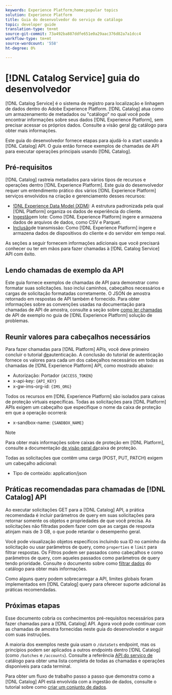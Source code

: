 ```yaml
---
keywords: Experience Platform;home;popular topics
solution: Experience Platform
title: Guia do desenvolvedor do serviço de catálogo
topic: developer guide
translation-type: tm+mt
source-git-commit: 73a492ba887ddfe651e0a29aac376d82a7a1dcc4
workflow-type: tm+mt
source-wordcount: '558'
ht-degree: 0%

---
```



# [!DNL Catalog Service] guia do desenvolvedor

[!DNL Catalog Service] é o sistema de registro para localização e linhagem de dados dentro do Adobe Experience Platform. [!DNL Catalog] atua como um armazenamento de metadados ou &quot;catálogo&quot; no qual você pode encontrar informações sobre seus dados [!DNL Experience Platform], sem precisar acessar os próprios dados. Consulte a visão geral [do](../home.md) catálogo para obter mais informações.

Este guia do desenvolvedor fornece etapas para ajudá-lo a start usando a [!DNL Catalog] API. O guia então fornece exemplos de chamadas de API para executar operações principais usando [!DNL Catalog].

## Pré-requisitos

[!DNL Catalog] rastreia metadados para vários tipos de recursos e operações dentro [!DNL Experience Platform]. Este guia do desenvolvedor requer um entendimento prático dos vários [!DNL Experience Platform] serviços envolvidos na criação e gerenciamento desses recursos:

* [!DNL Experience Data Model (XDM)](../../xdm/home.md): A estrutura padronizada pela qual [!DNL Platform] organiza os dados de experiência do cliente.
* [Ingestão](../../ingestion/batch-ingestion/overview.md)em lote: Como [!DNL Experience Platform] ingere e armazena dados de arquivos de dados, como CSV e Parquet.
* [Inclusão](../../ingestion/streaming-ingestion/overview.md)de transmissão: Como [!DNL Experience Platform] ingere e armazena dados de dispositivos do cliente e do servidor em tempo real.

As seções a seguir fornecem informações adicionais que você precisará conhecer ou ter em mãos para fazer chamadas à [!DNL Catalog Service] API com êxito.

## Lendo chamadas de exemplo da API

Este guia fornece exemplos de chamadas de API para demonstrar como formatar suas solicitações. Isso inclui caminhos, cabeçalhos necessários e cargas de solicitação formatadas corretamente. O JSON de amostra retornado em respostas de API também é fornecido. Para obter informações sobre as convenções usadas na documentação para chamadas de API de amostra, consulte a seção sobre [como ler chamadas](../../landing/troubleshooting.md#how-do-i-format-an-api-request) de API de exemplo no guia de [!DNL Experience Platform] solução de problemas.

## Reunir valores para cabeçalhos necessários

Para fazer chamadas para [!DNL Platform] APIs, você deve primeiro concluir o tutorial [de](../../tutorials/authentication.md)autenticação. A conclusão do tutorial de autenticação fornece os valores para cada um dos cabeçalhos necessários em todas as chamadas de [!DNL Experience Platform] API, como mostrado abaixo:

* Autorização: Portador `{ACCESS_TOKEN}`
* x-api-key: `{API_KEY}`
* x-gw-ims-org-id: `{IMS_ORG}`

Todos os recursos em [!DNL Experience Platform] são isolados para caixas de proteção virtuais específicas. Todas as solicitações para [!DNL Platform] APIs exigem um cabeçalho que especifique o nome da caixa de proteção em que a operação ocorrerá:

* x-sandbox-name: `{SANDBOX_NAME}`

>[!NOTE]
>
>Para obter mais informações sobre caixas de proteção em [!DNL Platform], consulte a documentação [de visão geral da](../../sandboxes/home.md)caixa de proteção.

Todas as solicitações que contêm uma carga (POST, PUT, PATCH) exigem um cabeçalho adicional:

* Tipo de conteúdo: application/json

## Práticas recomendadas para chamadas de [!DNL Catalog] API

Ao executar solicitações GET para a [!DNL Catalog] API, a prática recomendada é incluir parâmetros de query em suas solicitações para retornar somente os objetos e propriedades de que você precisa. As solicitações não filtradas podem fazer com que as cargas de resposta atinjam mais de 3 GB, o que pode retardar o desempenho geral.

Você pode visualização objetos específicos incluindo sua ID no caminho da solicitação ou usar parâmetros de query, como `properties` e `limit` para filtrar respostas. Os Filtros podem ser passados como cabeçalhos e como parâmetros de query, com aqueles passados como parâmetros de query tendo prioridade. Consulte o documento sobre como [filtrar dados](filter-data.md) do catálogo para obter mais informações.

Como alguns query podem sobrecarregar a API, limites globais foram implementados em [!DNL Catalog] query para oferecer suporte adicional às práticas recomendadas.

## Próximas etapas

Esse documento cobria os conhecimentos pré-requisitos necessários para fazer chamadas para a [!DNL Catalog] API. Agora você pode continuar com as chamadas de amostra fornecidas neste guia do desenvolvedor e seguir com suas instruções.

A maioria dos exemplos neste guia usam o `/dataSets` endpoint, mas os princípios podem ser aplicados a outros endpoints dentro [!DNL Catalog] (como `/batches` e `/accounts`). Consulte a referência [API do serviço de](https://www.adobe.io/apis/experienceplatform/home/api-reference.html#!acpdr/swagger-specs/catalog.yaml) catálogo para obter uma lista completa de todas as chamadas e operações disponíveis para cada terminal.

Para obter um fluxo de trabalho passo a passo que demonstra como a [!DNL Catalog] API está envolvida com a ingestão de dados, consulte o tutorial sobre como [criar um conjunto de dados](../datasets/create.md).
